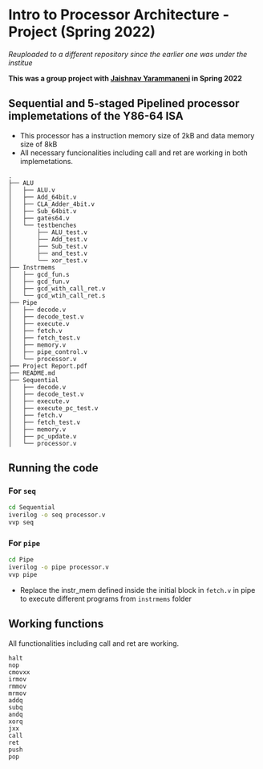 # Intro to Processor Architecture - Project (Spring 2022)

*Reuploaded to a different repository since the earlier one was under the institue*

**This was a group project with [Jaishnav Yarammaneni](https://github.com/jaishnavyarramaneni) in Spring 2022**
## Sequential and 5-staged Pipelined processor implemetations of the Y86-64 ISA

- This processor has a instruction memory size of 2kB and data memory size of 8kB
- All necessary funcionalities including call and ret are working in both implemetations.

```
.      
├── ALU
│   ├── ALU.v
│   ├── Add_64bit.v
│   ├── CLA_Adder_4bit.v
│   ├── Sub_64bit.v
│   ├── gates64.v
│   └── testbenches
│       ├── ALU_test.v
│       ├── Add_test.v
│       ├── Sub_test.v
│       ├── and_test.v
│       └── xor_test.v
├── Instrmems
│   ├── gcd_fun.s
│   ├── gcd_fun.v
│   ├── gcd_with_call_ret.v
│   └── gcd_wtih_call_ret.s
├── Pipe
│   ├── decode.v
│   ├── decode_test.v
│   ├── execute.v
│   ├── fetch.v
│   ├── fetch_test.v
│   ├── memory.v
│   ├── pipe_control.v
│   └── processor.v
├── Project Report.pdf
├── README.md
├── Sequential
│   ├── decode.v
│   ├── decode_test.v
│   ├── execute.v
│   ├── execute_pc_test.v
│   ├── fetch.v
│   ├── fetch_test.v
│   ├── memory.v
│   ├── pc_update.v
│   └── processor.v
```
## Running the code

### For `seq`

```bash
cd Sequential
iverilog -o seq processor.v
vvp seq
```

### For `pipe`
```bash
cd Pipe
iverilog -o pipe processor.v
vvp pipe
```

- Replace the instr_mem defined inside the initial block in `fetch.v` in pipe to execute different programs from `instrmems` folder

## Working functions
All functionalities including call and ret are working.
```
halt
nop
cmovxx
irmov
rmmov
mrmov
addq
subq
andq
xorq
jxx
call
ret
push
pop
```